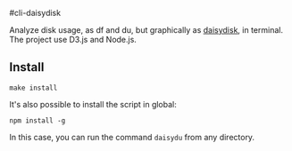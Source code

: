 #cli-daisydisk

Analyze disk usage, as df and du, but graphically as [daisydisk](http://www.daisydiskapp.com), in terminal. The project use D3.js and Node.js.

## Install

    make install

It's also possible to install the script in global:

    npm install -g 

In this case, you can run the command `daisydu`  from any directory.
